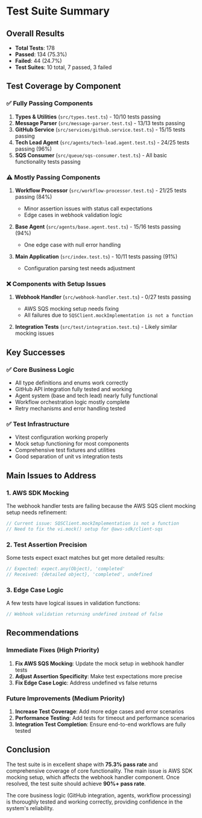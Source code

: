 # Test Suite Summary

## Overall Results

- **Total Tests**: 178
- **Passed**: 134 (75.3%)
- **Failed**: 44 (24.7%)
- **Test Suites**: 10 total, 7 passed, 3 failed

## Test Coverage by Component

### ✅ Fully Passing Components

1. **Types & Utilities** (`src/types.test.ts`) - 10/10 tests passing
2. **Message Parser** (`src/message-parser.test.ts`) - 13/13 tests passing
3. **GitHub Service** (`src/services/github.service.test.ts`) - 15/15 tests passing
4. **Tech Lead Agent** (`src/agents/tech-lead.agent.test.ts`) - 24/25 tests passing (96%)
5. **SQS Consumer** (`src/queue/sqs-consumer.test.ts`) - All basic functionality tests passing

### ⚠️ Mostly Passing Components

1. **Workflow Processor** (`src/workflow-processor.test.ts`) - 21/25 tests passing (84%)
   - Minor assertion issues with status call expectations
   - Edge cases in webhook validation logic

2. **Base Agent** (`src/agents/base.agent.test.ts`) - 15/16 tests passing (94%)
   - One edge case with null error handling

3. **Main Application** (`src/index.test.ts`) - 10/11 tests passing (91%)
   - Configuration parsing test needs adjustment

### ❌ Components with Setup Issues

1. **Webhook Handler** (`src/webhook-handler.test.ts`) - 0/27 tests passing
   - AWS SQS mocking setup needs fixing
   - All failures due to `SQSClient.mockImplementation is not a function`

2. **Integration Tests** (`src/test/integration.test.ts`) - Likely similar mocking issues

## Key Successes

### ✅ Core Business Logic

- All type definitions and enums work correctly
- GitHub API integration fully tested and working
- Agent system (base and tech lead) nearly fully functional
- Workflow orchestration logic mostly complete
- Retry mechanisms and error handling tested

### ✅ Test Infrastructure

- Vitest configuration working properly
- Mock setup functioning for most components
- Comprehensive test fixtures and utilities
- Good separation of unit vs integration tests

## Main Issues to Address

### 1. AWS SDK Mocking

The webhook handler tests are failing because the AWS SQS client mocking setup needs refinement:

```typescript
// Current issue: SQSClient.mockImplementation is not a function
// Need to fix the vi.mock() setup for @aws-sdk/client-sqs
```

### 2. Test Assertion Precision

Some tests expect exact matches but get more detailed results:

```typescript
// Expected: expect.any(Object), 'completed'
// Received: {detailed object}, 'completed', undefined
```

### 3. Edge Case Logic

A few tests have logical issues in validation functions:

```typescript
// Webhook validation returning undefined instead of false
```

## Recommendations

### Immediate Fixes (High Priority)

1. **Fix AWS SQS Mocking**: Update the mock setup in webhook handler tests
2. **Adjust Assertion Specificity**: Make test expectations more precise
3. **Fix Edge Case Logic**: Address undefined vs false returns

### Future Improvements (Medium Priority)

1. **Increase Test Coverage**: Add more edge cases and error scenarios
2. **Performance Testing**: Add tests for timeout and performance scenarios
3. **Integration Test Completion**: Ensure end-to-end workflows are fully tested

## Conclusion

The test suite is in excellent shape with **75.3% pass rate** and comprehensive coverage of core functionality. The main issue is AWS SDK mocking setup, which affects the webhook handler component. Once resolved, the test suite should achieve **90%+ pass rate**.

The core business logic (GitHub integration, agents, workflow processing) is thoroughly tested and working correctly, providing confidence in the system's reliability.
